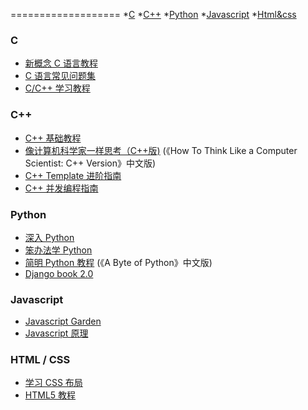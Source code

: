 ===================
 *[C](#c)
 *[C++](#c++)
 *[Python](#python)
 *[Javascript](#Javascript)
 *[Html&css](#Html&css)

  ### C
 * [新概念 C 语言教程](https://github.com/limingth/NCCL)
 * [C 语言常见问题集](http://c-faq-chn.sourceforge.net/ccfaq/ccfaq.html)
 * [C/C++ 学习教程](http://doc.lellansin.com/)

 
 ### C++
 * [C++ 基础教程](http://www.prglab.com/cms/)
 * [像计算机科学家一样思考（C++版)](http://www.ituring.com.cn/book/1203) (《How To Think Like a Computer Scientist: C++ Version》中文版)
 * [C++ Template 进阶指南](https://github.com/wuye9036/CppTemplateTutorial)
 * [C++ 并发编程指南](https://github.com/forhappy/A-Detailed-Cplusplus-Concurrency-Tutorial)

 ### Python
 * [深入 Python](http://woodpecker.org.cn/diveintopython/)
 * [笨办法学 Python](http://sebug.net/paper/books/LearnPythonTheHardWay/)
 * [简明 Python 教程](http://woodpecker.org.cn/abyteofpython_cn/chinese/) (《A Byte of Python》中文版)
 * [Django book 2.0](http://djangobook.py3k.cn/2.0/)

 ### Javascript
 * [Javascript Garden](http://bonsaiden.github.io/JavaScript-Garden/zh/)
 * [Javascript 原理](http://typeof.net/s/jsmech/)


 ### HTML / CSS
 * [学习 CSS 布局](http://zh.learnlayout.com/)
 * [HTML5 教程](http://www.w3school.com.cn/html5/)
